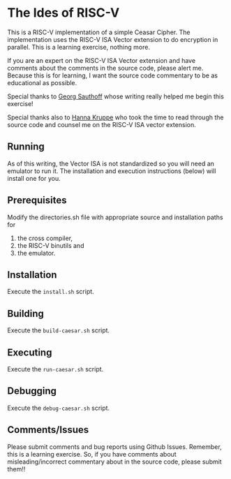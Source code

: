 # The Ides of RISC-V

This is a RISC-V implementation of a simple Ceasar Cipher. The implementation
uses the RISC-V ISA Vector extension to do encryption in parallel. This is a
learning exercise, nothing more.

If you are an expert on the RISC-V ISA Vector extension and have comments
about the comments in the source code, please alert me. Because this is for
learning, I want the source code commentary to be as educational as possible.

Special thanks to [Georg Sauthoff](https://gms.tf/riscv-vector.html) whose writing really helped me begin this exercise!

Special thanks also to [Hanna Kruppe](https://github.com/hanna-kruppe) who took the time to read through the source code and counsel me on the RISC-V ISA vector extension.

## Running

As of this writing, the Vector ISA is not standardized so you will need an
emulator to run it. The installation and execution instructions (below) will
install one for you.

## Prerequisites

Modify the directories.sh file with appropriate source and installation paths
for
1. the cross compiler,
1. the RISC-V binutils and
1. the emulator.

## Installation

Execute the `install.sh` script.

## Building

Execute the `build-caesar.sh` script.

## Executing

Execute the `run-caesar.sh` script.

## Debugging

Execute the `debug-caesar.sh` script.

## Comments/Issues

Please submit comments and bug reports using Github Issues. Remember, this
is a learning exercise. So, if you have comments about misleading/incorrect
commentary about in the source code, please submit them!! 
